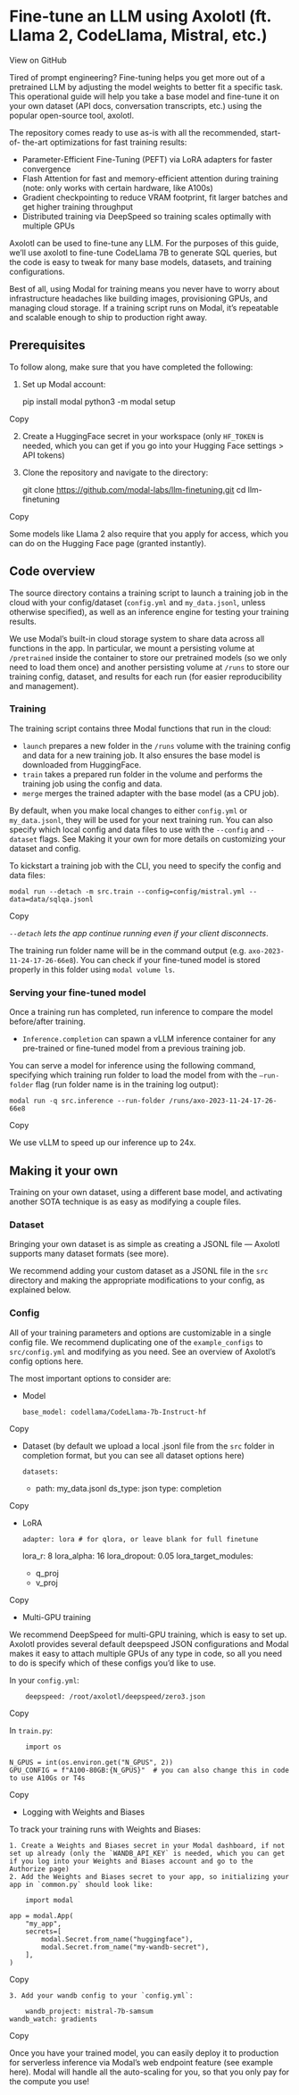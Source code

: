 # Fine-tune an LLM using Axolotl (ft. Llama 2, CodeLlama, Mistral, etc.)

View on GitHub

Tired of prompt engineering? Fine-tuning helps you get more out of a
pretrained LLM by adjusting the model weights to better fit a specific task.
This operational guide will help you take a base model and fine-tune it on
your own dataset (API docs, conversation transcripts, etc.) using the popular
open-source tool, axolotl.

The repository comes ready to use as-is with all the recommended, start-of-
the-art optimizations for fast training results:

  * Parameter-Efficient Fine-Tuning (PEFT) via LoRA adapters for faster convergence
  * Flash Attention for fast and memory-efficient attention during training (note: only works with certain hardware, like A100s)
  * Gradient checkpointing to reduce VRAM footprint, fit larger batches and get higher training throughput
  * Distributed training via DeepSpeed so training scales optimally with multiple GPUs

Axolotl can be used to fine-tune any LLM. For the purposes of this guide,
we’ll use axolotl to fine-tune CodeLlama 7B to generate SQL queries, but the
code is easy to tweak for many base models, datasets, and training
configurations.

Best of all, using Modal for training means you never have to worry about
infrastructure headaches like building images, provisioning GPUs, and managing
cloud storage. If a training script runs on Modal, it’s repeatable and
scalable enough to ship to production right away.

## Prerequisites

To follow along, make sure that you have completed the following:

  1. Set up Modal account:
    
        pip install modal
    python3 -m modal setup

Copy

  2. Create a HuggingFace secret in your workspace (only `HF_TOKEN` is needed, which you can get if you go into your Hugging Face settings > API tokens)

  3. Clone the repository and navigate to the directory:
    
        git clone https://github.com/modal-labs/llm-finetuning.git
    cd llm-finetuning

Copy

Some models like Llama 2 also require that you apply for access, which you can
do on the Hugging Face page (granted instantly).

## Code overview

The source directory contains a training script to launch a training job in
the cloud with your config/dataset (`config.yml` and `my_data.jsonl`, unless
otherwise specified), as well as an inference engine for testing your training
results.

We use Modal’s built-in cloud storage system to share data across all
functions in the app. In particular, we mount a persisting volume at
`/pretrained` inside the container to store our pretrained models (so we only
need to load them once) and another persisting volume at `/runs` to store our
training config, dataset, and results for each run (for easier reproducibility
and management).

### Training

The training script contains three Modal functions that run in the cloud:

  * `launch` prepares a new folder in the `/runs` volume with the training config and data for a new training job. It also ensures the base model is downloaded from HuggingFace.
  * `train` takes a prepared run folder in the volume and performs the training job using the config and data.
  * `merge` merges the trained adapter with the base model (as a CPU job).

By default, when you make local changes to either `config.yml` or
`my_data.jsonl`, they will be used for your next training run. You can also
specify which local config and data files to use with the `--config` and
`--dataset` flags. See Making it your own for more details on customizing your
dataset and config.

To kickstart a training job with the CLI, you need to specify the config and
data files:

    
    
    modal run --detach -m src.train --config=config/mistral.yml --data=data/sqlqa.jsonl

Copy

_`--detach` lets the app continue running even if your client disconnects_.

The training run folder name will be in the command output (e.g.
`axo-2023-11-24-17-26-66e8`). You can check if your fine-tuned model is stored
properly in this folder using `modal volume ls`.

### Serving your fine-tuned model

Once a training run has completed, run inference to compare the model
before/after training.

  * `Inference.completion` can spawn a vLLM inference container for any pre-trained or fine-tuned model from a previous training job.

You can serve a model for inference using the following command, specifying
which training run folder to load the model from with the `–run-folder` flag
(run folder name is in the training log output):

    
    
    modal run -q src.inference --run-folder /runs/axo-2023-11-24-17-26-66e8

Copy

We use vLLM to speed up our inference up to 24x.

## Making it your own

Training on your own dataset, using a different base model, and activating
another SOTA technique is as easy as modifying a couple files.

### Dataset

Bringing your own dataset is as simple as creating a JSONL file — Axolotl
supports many dataset formats (see more).

We recommend adding your custom dataset as a JSONL file in the `src` directory
and making the appropriate modifications to your config, as explained below.

### Config

All of your training parameters and options are customizable in a single
config file. We recommend duplicating one of the `example_configs` to
`src/config.yml` and modifying as you need. See an overview of Axolotl’s
config options here.

The most important options to consider are:

  * Model
    
        base_model: codellama/CodeLlama-7b-Instruct-hf

Copy

  * Dataset (by default we upload a local .jsonl file from the `src` folder in completion format, but you can see all dataset options here)
    
        datasets:
    - path: my_data.jsonl
       ds_type: json
       type: completion

Copy

  * LoRA
    
        adapter: lora # for qlora, or leave blank for full finetune
    lora_r: 8
    lora_alpha: 16
    lora_dropout: 0.05
    lora_target_modules:
      - q_proj
      - v_proj

Copy

  * Multi-GPU training

We recommend DeepSpeed for multi-GPU training, which is easy to set up.
Axolotl provides several default deepspeed JSON configurations and Modal makes
it easy to attach multiple GPUs of any type in code, so all you need to do is
specify which of these configs you’d like to use.

In your `config.yml`:

    
        deepspeed: /root/axolotl/deepspeed/zero3.json

Copy

In `train.py`:

    
        import os
    
    N_GPUS = int(os.environ.get("N_GPUS", 2))
    GPU_CONFIG = f"A100-80GB:{N_GPUS}"  # you can also change this in code to use A10Gs or T4s

Copy

  * Logging with Weights and Biases

To track your training runs with Weights and Biases:

    1. Create a Weights and Biases secret in your Modal dashboard, if not set up already (only the `WANDB_API_KEY` is needed, which you can get if you log into your Weights and Biases account and go to the Authorize page)
    2. Add the Weights and Biases secret to your app, so initializing your app in `common.py` should look like:
    
        import modal
    
    app = modal.App(
        "my_app",
        secrets=[
            modal.Secret.from_name("huggingface"),
            modal.Secret.from_name("my-wandb-secret"),
        ],
    )

Copy

    3. Add your wandb config to your `config.yml`:
    
        wandb_project: mistral-7b-samsum
    wandb_watch: gradients

Copy

Once you have your trained model, you can easily deploy it to production for
serverless inference via Modal’s web endpoint feature (see example here).
Modal will handle all the auto-scaling for you, so that you only pay for the
compute you use!

